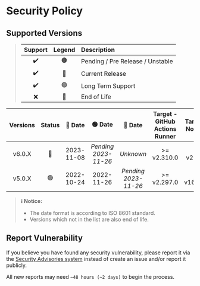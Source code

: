 # Security Policy

## Supported Versions

> | **Support** | **Legend** | **Description** |
> |:-:|:-:|:--|
> | ✔️ | 🟤 | Pending / Pre Release / Unstable |
> | ✔️ | 🔵 | Current Release |
> | ✔️ | 🟢 | Long Term Support |
> | ❌ | 🔴 | End of Life |

| **Versions** | **Status** | **🔵 Date** | **🟢 Date** | **🔴 Date** | **Target - GitHub Actions Runner** | **Target - NodeJS** |
|:-:|:-:|:-:|:-:|:-:|:-:|:-:|
| v6.0.X | 🔵 | 2023-11-08 | *Pending 2023-11-26* | *Unknown* | >= v2.310.0 | ^ v20.9.0 |
| v5.0.X | 🟢 | 2022-10-24 | 2022-11-26 | *Pending 2023-11-26* | >= v2.297.0 | ^ v16.13.0 |

> **ℹ️ Notice:**
>
> - The date format is according to ISO 8601 standard.
> - Versions which not in the list are also end of life.

## Report Vulnerability

If you believe you have found any security vulnerability, please report it via the [Security Advisories system](https://github.com/hugoalh/send-discord-webhook-ghaction/security/advisories/new) instead of create an issue and/or report it publicly.

All new reports may need `~48 hours (~2 days)` to begin the process.
